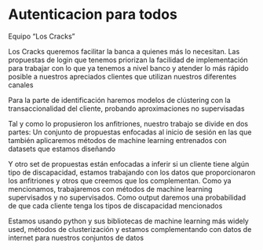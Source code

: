 # Autenticacion para todos
 Equipo “Los Cracks”

Los Cracks queremos facilitar la banca a quienes más lo necesitan. Las propuestas de login que tenemos priorizan la facilidad de implementación para trabajar con lo que ya tenemos a nivel banco y atender lo más rápido posible a nuestros apreciados clientes que utilizan nuestros diferentes canales

Para la parte de identificación haremos modelos de clústering con la transaccionalidad del cliente, probando aproximaciones no supervisadas

Tal y como lo propusieron los anfitriones, nuestro trabajo se divide en dos partes: Un conjunto de propuestas enfocadas al inicio de sesión en las que también aplicaremos métodos de machine learning entrenados con datasets que estamos diseñando

Y otro set de propuestas están enfocadas a inferir si un cliente tiene algún tipo de discapacidad, estamos trabajando con los datos que proporcionaron los anfitriones y otros que creemos que los complementan. Como ya mencionamos, trabajaremos con métodos de machine learning supervisados y no supervisados. Como output daremos una probabilidad de que cada cliente tenga los tipos de discapacidad mencionados

Estamos usando python y sus bibliotecas de machine learning más widely used, métodos de clusterización y estamos complementando con datos de internet para nuestros conjuntos de datos

